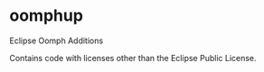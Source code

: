 oomphup
=======

Eclipse Oomph Additions

Contains code with licenses other than the Eclipse Public License.
